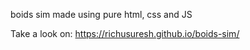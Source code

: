 boids sim made using pure html, css and JS

Take a look on: https://richusuresh.github.io/boids-sim/
